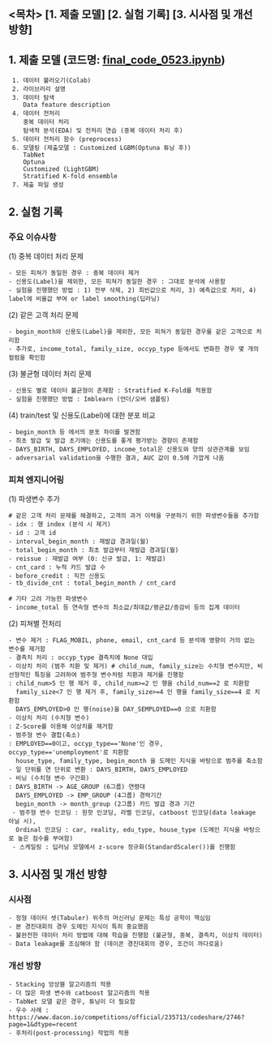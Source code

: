 ## <목차> [1. 제출 모델] [2. 실험 기록] [3. 시사점 및 개선 방향]

## 1. 제출 모델 (코드명: [final_code_0523.ipynb](https://github.com/bunchacha/dacon-competition-credit_score_prediction/blob/main/notebook/%EC%9D%B4%EB%AC%B8%ED%98%95/final_code_0523.ipynb))
```
 1. 데이터 불러오기(Colab)
 2. 라이브러리 설명
 3. 데이터 탐색
    Data feature description
 4. 데이터 전처리
    중복 데이터 처리
    탐색적 분석(EDA) 및 전처리 연습 (중복 데이터 처리 후)
 5. 데이터 전처리 함수 (preprocess)
 6. 모델링 (제출모델 : Customized LGBM(Optuna 튜닝 후))
    TabNet
    Optuna
    Customized (LightGBM)
    Stratified K-fold ensemble
 7. 제출 파일 생성
 ```
 
## 2. 실험 기록
### 주요 이슈사항
(1) 중복 데이터 처리 문제
```
- 모든 피쳐가 동일한 경우 : 중복 데이터 제거
- 신용도(Label)을 제외한, 모든 피쳐가 동일한 경우 : 그대로 분석에 사용함
- 실험을 진행했던 방법 : 1) 전부 삭제, 2) 최빈값으로 처리, 3) 예측값으로 처리, 4) label에 비율값 부여 or label smoothing(딥러닝)
```
(2) 같은 고객 처리 문제
```
- begin_month와 신용도(Label)을 제외한, 모든 피쳐가 동일한 경우를 같은 고객으로 처리함
- 추가로, income_total, family_size, occyp_type 등에서도 변화한 경우 몇 개의 컬럼을 확인함
```
(3) 불균형 데이터 처리 문제
```
- 신용도 별로 데이터 불균형이 존재함 : Stratified K-Fold를 적용함
- 실험을 진행했던 방법 : Imblearn (언더/오버 샘플링)
```
(4) train/test 및 신용도(Label)에 대한 분포 비교
```
- begin_month 등 에서의 분포 차이를 발견함
- 최초 발급 및 발급 초기에는 신용도를 좋게 평가받는 경향이 존재함
- DAYS_BIRTH, DAYS_EMPLOYED, income_total은 신용도와 양의 상관관계를 보임
- adversarial validation을 수행한 결과, AUC 값이 0.5에 가깝게 나옴
```
### 피쳐 엔지니어링
(1) 파생변수 추가
```
# 같은 고객 처리 문제를 해결하고, 고객의 과거 이력을 구분하기 위한 파생변수들을 추가함
- idx : 행 index (분석 시 제거)
- id : 고객 id
- interval_begin_month : 재발급 경과일(월)
- total_begin_month : 최초 발급부터 재발급 경과일(월)
- reissue : 재발급 여부 (0: 신규 발급, 1: 재발급)
- cnt_card : 누적 카드 발급 수
- before_credit : 직전 신용도
- tb_divide_cnt : total_begin_month / cnt_card

# 기타 고려 가능한 파생변수
- income_total 등 연속형 변수의 최소값/최대값/평균값/증감비 등의 집계 데이터
```

(2) 피쳐별 전처리
```
- 변수 제거 : FLAG_MOBIL, phone, email, cnt_card 등 분석에 영향이 거의 없는 변수를 제거함
- 결측치 처리 : occyp_type 결측치에 None 대입
- 이상치 처리 (범주 치환 및 제거) # child_num, family_size는 수치형 변수지만, 비선형적인 특징을 고려하여 범주형 변수처럼 치환과 제거를 진행함
: child_num>5 인 행 제거 후, child_num>=2 인 행을 child_num==2 로 치환함
  family_size<7 인 행 제거 후, family_size>=4 인 행을 family_size==4 로 치환함
  DAYS_EMPLOYED>0 인 행(noise)을 DAY_SEMPLOYED==0 으로 치환함
- 이상치 처리 (수치형 변수)
: Z-Score를 이용해 이상치를 제거함
- 범주형 변수 결합(축소)
: EMPLOYED==0이고, occyp_type=='None'인 경우, occyp_type=='unemployment'로 치환함
  house_type, family_type, begin_month 을 도메인 지식을 바탕으로 범주를 축소함
- 일 단위를 연 단위로 변환 : DAYS_BIRTH, DAYS_EMPLOYED
- 비닝 (수치형 변수 구간화)
: DAYS_BIRTH -> AGE_GROUP (6그룹) 연령대
  DAYS_EMPLOYED -> EMP_GROUP (4그룹) 경력기간
  begin_month -> month_group (2그룹) 카드 발급 경과 기간
 - 범주형 변수 인코딩 : 원핫 인코딩, 라벨 인코딩, catboost 인코딩(data leakage 아닐 시),
  Ordinal 인코딩 : car, reality, edu_type, house_type (도메인 지식을 바탕으로 높은 점수를 부여함)
 - 스케일링 : 딥러닝 모델에서 z-score 정규화(StandardScaler())를 진행함
```

## 3. 시사점 및 개선 방향
### 시사점
```
- 정형 데이터 셋(Tabuler) 위주의 머신러닝 문제는 특성 공학이 핵심임
- 본 경진대회의 경우 도메인 지식이 특히 중요했음
- 불완전한 데이터 처리 방법에 대해 학습을 진행함 (불균형, 중복, 결측치, 이상치 데이터)
- Data leakage를 조심해야 함 (데이콘 경진대회의 경우, 조건이 까다로움)
```
### 개선 방향
```
- Stacking 앙상블 알고리즘의 적용
- 더 많은 파생 변수와 catboost 알고리즘의 적용
- TabNet 모델 같은 경우, 튜닝이 더 필요함
- 우수 사례 : https://www.dacon.io/competitions/official/235713/codeshare/2746?page=1&dtype=recent
- 후처리(post-processing) 작업의 적용
```
